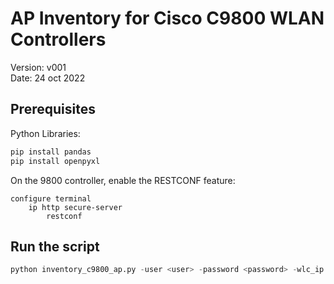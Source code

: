 # AP Inventory for Cisco C9800 WLAN Controllers

Version: v001  
Date: 24 oct 2022  

## Prerequisites

Python Libraries:
```python
pip install pandas
pip install openpyxl
```

On the 9800 controller, enable the RESTCONF feature:
```
configure terminal
    ip http secure-server
        restconf
```

## Run the script

```python
python inventory_c9800_ap.py -user <user> -password <password> -wlc_ip <controller IP>